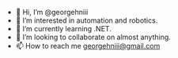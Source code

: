 - 👋 Hi, I’m @georgehniii
- 👀 I’m interested in automation and robotics.
- 🌱 I’m currently learning .NET.
- 💞️ I’m looking to collaborate on almost anything.
- 📫 How to reach me georgehniii@gmail.com

<!---
georgehniii/georgehniii is a ✨ special ✨ repository because its `README.md` (this file) appears on your GitHub profile.
You can click the Preview link to take a look at your changes.
--->
